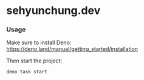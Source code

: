 # sehyunchung.dev

### Usage

Make sure to install Deno: https://deno.land/manual/getting_started/installation

Then start the project:

```
deno task start
```
